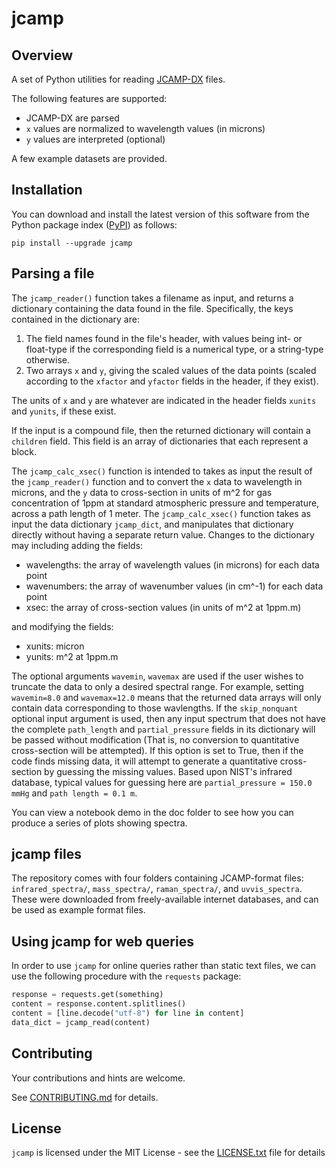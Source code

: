 # jcamp

## Overview

A set of Python utilities for reading [JCAMP-DX](http://www.jcamp-dx.org/) files.

The following features are supported:

* JCAMP-DX are parsed
* `x` values are normalized to wavelength values (in microns)
* `y` values are interpreted (optional)

A few example datasets are provided.


## Installation

You can download and install the latest version of this software from the Python package index ([PyPI](https://pypi.org/)) as follows:

```shell
pip install --upgrade jcamp
```


## Parsing a file

The `jcamp_reader()` function takes a filename as input, and returns a dictionary containing the data found in the file.
Specifically, the keys contained in the dictionary are:

1. The field names found in the file's header, with values being int- or float-type if the corresponding field is a numerical type, or a string-type otherwise.
2. Two arrays `x` and `y`, giving the scaled values of the data points (scaled according to the `xfactor` and `yfactor` fields in the header, if they exist).

The units of `x` and `y` are whatever are indicated in the header fields `xunits` and `yunits`, if these exist.

If the input is a compound file, then the returned dictionary will contain a `children` field.
This field is an array of dictionaries that each represent a block.

The `jcamp_calc_xsec()` function is intended to takes as input the result of the `jcamp_reader()` function and to convert the `x` data to wavelength in microns, and the `y` data to cross-section in units of m^2 for gas concentration of 1ppm at standard atmospheric pressure and temperature, across a path length of 1 meter.
The `jcamp_calc_xsec()` function takes as input the data dictionary `jcamp_dict`, and manipulates that dictionary directly without having a separate return value.
Changes to the dictionary may including adding the fields:

* wavelengths: the array of wavelength values (in microns) for each data point
* wavenumbers: the array of wavenumber values (in cm^-1) for each data point
* xsec: the array of cross-section values (in units of m^2 at 1ppm.m)

and modifying the fields:

* xunits: micron
* yunits: m^2 at 1ppm.m

The optional arguments `wavemin`, `wavemax` are used if the user wishes to truncate the data to only a desired spectral range.
For example, setting `wavemin=8.0` and `wavemax=12.0` means that the returned data arrays will only contain data corresponding to those wavlengths.
If the `skip_nonquant` optional input argument is used, then any input spectrum that does not have the complete `path_length` and `partial_pressure` fields in its dictionary will be passed without modification (That is, no conversion to quantitative cross-section will be attempted).
If this option is set to True, then if the code finds missing data, it will attempt to generate a quantitative cross-section by guessing the missing values.
Based upon NIST's infrared database, typical values for guessing here are `partial_pressure = 150.0 mmHg` and `path length = 0.1 m`.

You can view a notebook demo in the doc folder to see how you can produce a series of plots showing spectra.


## jcamp files

The repository comes with four folders containing JCAMP-format files: `infrared_spectra/`, `mass_spectra/`, `raman_spectra/`, and `uvvis_spectra`.
These were downloaded from freely-available internet databases, and can be used as example format files.


## Using jcamp for web queries

In order to use `jcamp` for online queries rather than static text files, we can use the following procedure with the `requests` package:

```python
response = requests.get(something)
content = response.content.splitlines()
content = [line.decode("utf-8") for line in content]
data_dict = jcamp_read(content)
```


## Contributing

Your contributions and hints are welcome.

See [CONTRIBUTING.md](CONTRIBUTING.md) for details.


## License

`jcamp` is licensed under the MIT License - see the [LICENSE.txt](./LICENSE.txt) file for details

